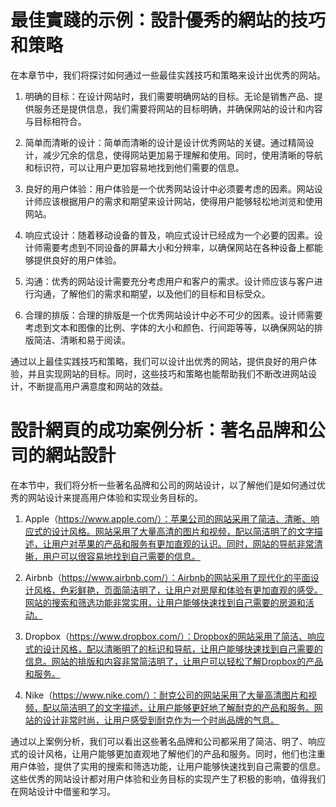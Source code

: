 # 最佳實踐的示例：設計優秀的網站的技巧和策略

在本章节中，我们将探讨如何通过一些最佳实践技巧和策略来设计出优秀的网站。

1. 明确的目标：在设计网站时，我们需要明确网站的目标。无论是销售产品、提供服务还是提供信息，我们需要将网站的目标明确，并确保网站的设计和内容与目标相符合。

2. 简单而清晰的设计：简单而清晰的设计是设计优秀网站的关键。通过精简设计，减少冗余的信息，使得网站更加易于理解和使用。同时，使用清晰的导航和标识符，可以让用户更加容易地找到他们需要的信息。

3. 良好的用户体验：用户体验是一个优秀网站设计中必须要考虑的因素。网站设计师应该根据用户的需求和期望来设计网站，使得用户能够轻松地浏览和使用网站。

4. 响应式设计：随着移动设备的普及，响应式设计已经成为一个必要的因素。设计师需要考虑到不同设备的屏幕大小和分辨率，以确保网站在各种设备上都能够提供良好的用户体验。

5. 沟通：优秀的网站设计需要充分考虑用户和客户的需求。设计师应该与客户进行沟通，了解他们的需求和期望，以及他们的目标和目标受众。

6. 合理的排版：合理的排版是一个优秀网站设计中必不可少的因素。设计师需要考虑到文本和图像的比例、字体的大小和颜色、行间距等等，以确保网站的排版简洁、清晰和易于阅读。

通过以上最佳实践技巧和策略，我们可以设计出优秀的网站，提供良好的用户体验，并且实现网站的目标。同时，这些技巧和策略也能帮助我们不断改进网站设计，不断提高用户满意度和网站的效益。

# 設計網頁的成功案例分析：著名品牌和公司的網站設計

在本节中，我们将分析一些著名品牌和公司的网站设计，以了解他们是如何通过优秀的网站设计来提高用户体验和实现业务目标的。

1. Apple（https://www.apple.com/）：苹果公司的网站采用了简洁、清晰、响应式的设计风格。网站采用了大量高清的图片和视频，配以简洁明了的文字描述，让用户对苹果的产品和服务有更加直观的认识。同时，网站的导航非常清晰，用户可以很容易地找到自己需要的信息。

2. Airbnb（https://www.airbnb.com/）：Airbnb的网站采用了现代化的平面设计风格，色彩鲜艳，页面简洁明了，让用户对房屋和体验有更加直观的感受。网站的搜索和筛选功能非常实用，让用户能够快速找到自己需要的房源和活动。

3. Dropbox（https://www.dropbox.com/）：Dropbox的网站采用了简洁、响应式的设计风格，配以清晰明了的标识和导航，让用户能够快速找到自己需要的信息。网站的排版和内容非常简洁明了，让用户可以轻松了解Dropbox的产品和服务。

4. Nike（https://www.nike.com/）：耐克公司的网站采用了大量高清图片和视频，配以简洁明了的文字描述，让用户能够更好地了解耐克的产品和服务。网站的设计非常时尚，让用户感受到耐克作为一个时尚品牌的气息。

通过以上案例分析，我们可以看出这些著名品牌和公司都采用了简洁、明了、响应式的设计风格，让用户能够更加直观地了解他们的产品和服务。同时，他们也注重用户体验，提供了实用的搜索和筛选功能，让用户能够快速找到自己需要的信息。这些优秀的网站设计都对用户体验和业务目标的实现产生了积极的影响，值得我们在网站设计中借鉴和学习。